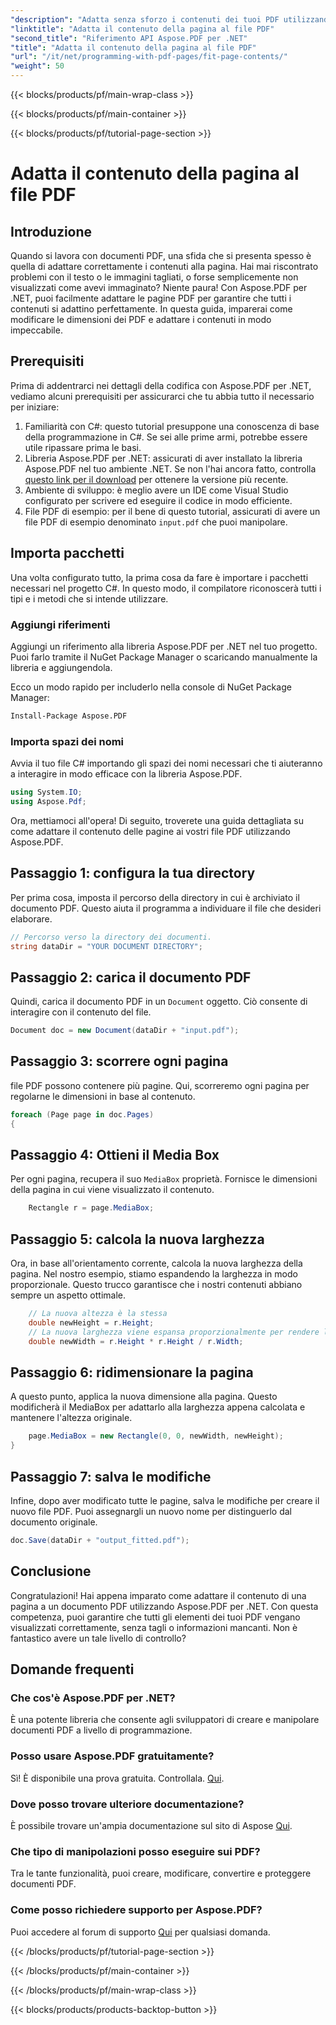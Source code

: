 ```yaml
---
"description": "Adatta senza sforzo i contenuti dei tuoi PDF utilizzando Aspose.PDF per .NET. Questa guida fornisce un approccio dettagliato e passo dopo passo per ottenere un layout di pagina ottimale."
"linktitle": "Adatta il contenuto della pagina al file PDF"
"second_title": "Riferimento API Aspose.PDF per .NET"
"title": "Adatta il contenuto della pagina al file PDF"
"url": "/it/net/programming-with-pdf-pages/fit-page-contents/"
"weight": 50
---
```


{{< blocks/products/pf/main-wrap-class >}}

{{< blocks/products/pf/main-container >}}

{{< blocks/products/pf/tutorial-page-section >}}

# Adatta il contenuto della pagina al file PDF

## Introduzione

Quando si lavora con documenti PDF, una sfida che si presenta spesso è quella di adattare correttamente i contenuti alla pagina. Hai mai riscontrato problemi con il testo o le immagini tagliati, o forse semplicemente non visualizzati come avevi immaginato? Niente paura! Con Aspose.PDF per .NET, puoi facilmente adattare le pagine PDF per garantire che tutti i contenuti si adattino perfettamente. In questa guida, imparerai come modificare le dimensioni dei PDF e adattare i contenuti in modo impeccabile.

## Prerequisiti

Prima di addentrarci nei dettagli della codifica con Aspose.PDF per .NET, vediamo alcuni prerequisiti per assicurarci che tu abbia tutto il necessario per iniziare:

1. Familiarità con C#: questo tutorial presuppone una conoscenza di base della programmazione in C#. Se sei alle prime armi, potrebbe essere utile ripassare prima le basi.
2. Libreria Aspose.PDF per .NET: assicurati di aver installato la libreria Aspose.PDF nel tuo ambiente .NET. Se non l'hai ancora fatto, controlla [questo link per il download](https://releases.aspose.com/pdf/net/) per ottenere la versione più recente.
3. Ambiente di sviluppo: è meglio avere un IDE come Visual Studio configurato per scrivere ed eseguire il codice in modo efficiente.
4. File PDF di esempio: per il bene di questo tutorial, assicurati di avere un file PDF di esempio denominato `input.pdf` che puoi manipolare.

## Importa pacchetti

Una volta configurato tutto, la prima cosa da fare è importare i pacchetti necessari nel progetto C#. In questo modo, il compilatore riconoscerà tutti i tipi e i metodi che si intende utilizzare.

### Aggiungi riferimenti

Aggiungi un riferimento alla libreria Aspose.PDF per .NET nel tuo progetto. Puoi farlo tramite il NuGet Package Manager o scaricando manualmente la libreria e aggiungendola.

Ecco un modo rapido per includerlo nella console di NuGet Package Manager:

```bash
Install-Package Aspose.PDF
```

### Importa spazi dei nomi

Avvia il tuo file C# importando gli spazi dei nomi necessari che ti aiuteranno a interagire in modo efficace con la libreria Aspose.PDF.

```csharp
using System.IO;
using Aspose.Pdf;
```

Ora, mettiamoci all'opera! Di seguito, troverete una guida dettagliata su come adattare il contenuto delle pagine ai vostri file PDF utilizzando Aspose.PDF.

## Passaggio 1: configura la tua directory

Per prima cosa, imposta il percorso della directory in cui è archiviato il documento PDF. Questo aiuta il programma a individuare il file che desideri elaborare.

```csharp
// Percorso verso la directory dei documenti.
string dataDir = "YOUR DOCUMENT DIRECTORY";
```

## Passaggio 2: carica il documento PDF

Quindi, carica il documento PDF in un `Document` oggetto. Ciò consente di interagire con il contenuto del file.

```csharp
Document doc = new Document(dataDir + "input.pdf");
```

## Passaggio 3: scorrere ogni pagina

file PDF possono contenere più pagine. Qui, scorreremo ogni pagina per regolarne le dimensioni in base al contenuto.

```csharp
foreach (Page page in doc.Pages)
{
```

## Passaggio 4: Ottieni il Media Box

Per ogni pagina, recupera il suo `MediaBox` proprietà. Fornisce le dimensioni della pagina in cui viene visualizzato il contenuto.

```csharp
    Rectangle r = page.MediaBox;
```

## Passaggio 5: calcola la nuova larghezza

Ora, in base all'orientamento corrente, calcola la nuova larghezza della pagina. Nel nostro esempio, stiamo espandendo la larghezza in modo proporzionale. Questo trucco garantisce che i nostri contenuti abbiano sempre un aspetto ottimale.

```csharp
    // La nuova altezza è la stessa
    double newHeight = r.Height;
    // La nuova larghezza viene espansa proporzionalmente per rendere l'orientamento orizzontale
    double newWidth = r.Height * r.Height / r.Width;
```

## Passaggio 6: ridimensionare la pagina

A questo punto, applica la nuova dimensione alla pagina. Questo modificherà il MediaBox per adattarlo alla larghezza appena calcolata e mantenere l'altezza originale.

```csharp
    page.MediaBox = new Rectangle(0, 0, newWidth, newHeight);
}
```

## Passaggio 7: salva le modifiche

Infine, dopo aver modificato tutte le pagine, salva le modifiche per creare il nuovo file PDF. Puoi assegnargli un nuovo nome per distinguerlo dal documento originale.

```csharp
doc.Save(dataDir + "output_fitted.pdf");
```

## Conclusione

Congratulazioni! Hai appena imparato come adattare il contenuto di una pagina a un documento PDF utilizzando Aspose.PDF per .NET. Con questa competenza, puoi garantire che tutti gli elementi dei tuoi PDF vengano visualizzati correttamente, senza tagli o informazioni mancanti. Non è fantastico avere un tale livello di controllo?

## Domande frequenti

### Che cos'è Aspose.PDF per .NET?
È una potente libreria che consente agli sviluppatori di creare e manipolare documenti PDF a livello di programmazione.

### Posso usare Aspose.PDF gratuitamente?
Sì! È disponibile una prova gratuita. Controllala. [Qui](https://releases.aspose.com/).

### Dove posso trovare ulteriore documentazione?
È possibile trovare un'ampia documentazione sul sito di Aspose [Qui](https://reference.aspose.com/pdf/net/).

### Che tipo di manipolazioni posso eseguire sui PDF?
Tra le tante funzionalità, puoi creare, modificare, convertire e proteggere documenti PDF.

### Come posso richiedere supporto per Aspose.PDF?
Puoi accedere al forum di supporto [Qui](https://forum.aspose.com/c/pdf/10) per qualsiasi domanda.

{{< /blocks/products/pf/tutorial-page-section >}}

{{< /blocks/products/pf/main-container >}}

{{< /blocks/products/pf/main-wrap-class >}}

{{< blocks/products/products-backtop-button >}}